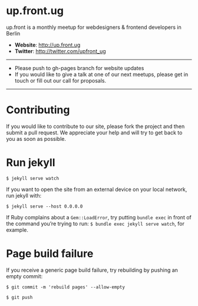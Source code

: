# up.front.ug

up.front is a monthly meetup
for webdesigners & frontend developers in Berlin

* **Website**: http://up.front.ug
* **Twitter**: http://twitter.com/upfront_ug

---

 - Please push to gh-pages branch for website updates
 - If you would like to give a talk at one of our next meetups, please get in touch or fill out our call for proposals.

---

# Contributing

If you would like to contribute to our site, please fork the project and then submit a pull request. We appreciate your help and will try to get back to you as soon as possible.

# Run jekyll

`$ jekyll serve watch`

If you want to open the site from an external device on your local network, run jekyll with:

`$ jekyll serve --host 0.0.0.0`

If Ruby complains about a `Gem::LoadError`, try putting `bundle exec` in front of the command you’re trying to run: `$ bundle exec jekyll serve watch`, for example.

# Page build failure

If you receive a generic page build failure, try rebuilding by pushing an empty commit:

`$ git commit -m 'rebuild pages' --allow-empty`

`$ git push`
